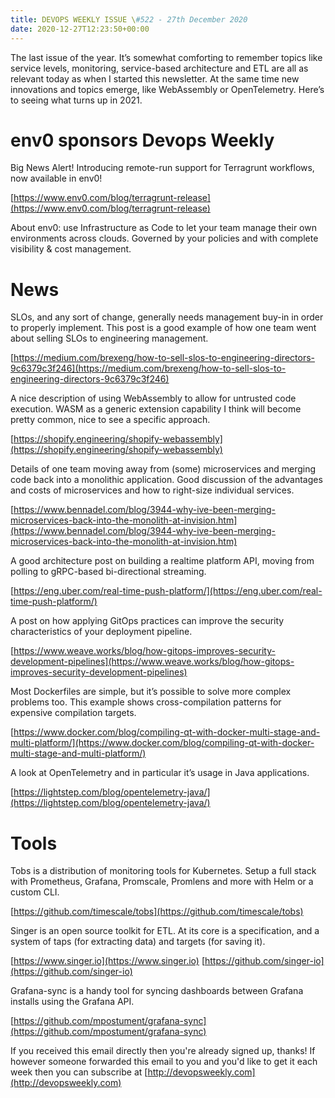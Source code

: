 ```yaml
---
title: DEVOPS WEEKLY ISSUE \#522 - 27th December 2020 
date: 2020-12-27T12:23:50+00:00
---
```


The last issue of the year. It’s somewhat comforting to remember topics like service levels, monitoring, service-based architecture and ETL are all as relevant today as when I started this newsletter. At the same time new innovations and topics emerge, like WebAssembly or OpenTelemetry. Here’s to seeing what turns up in 2021.


env0 sponsors Devops Weekly
=======================

Big News Alert! Introducing remote-run support for Terragrunt workflows, now available in env0!

[https://www.env0.com/blog/terragrunt-release](https://www.env0.com/blog/terragrunt-release)

About env0: use Infrastructure as Code to let your team manage their own environments across clouds. Governed by your policies and with complete visibility & cost management.


News
====

SLOs, and any sort of change, generally needs management buy-in in order to properly implement. This post is a good example of how one team went about selling SLOs to engineering management.

[https://medium.com/brexeng/how-to-sell-slos-to-engineering-directors-9c6379c3f246](https://medium.com/brexeng/how-to-sell-slos-to-engineering-directors-9c6379c3f246)


A nice description of using WebAssembly to allow for untrusted code execution. WASM as a generic extension capability I think will become pretty common, nice to see a specific approach.

[https://shopify.engineering/shopify-webassembly](https://shopify.engineering/shopify-webassembly)


Details of one team moving away from (some) microservices and merging code back into a monolithic application. Good discussion of the advantages and costs of microservices and how to right-size individual services.

[https://www.bennadel.com/blog/3944-why-ive-been-merging-microservices-back-into-the-monolith-at-invision.htm](https://www.bennadel.com/blog/3944-why-ive-been-merging-microservices-back-into-the-monolith-at-invision.htm)


A good architecture post on building a realtime platform API, moving from polling to gRPC-based bi-directional streaming.

[https://eng.uber.com/real-time-push-platform/](https://eng.uber.com/real-time-push-platform/)


A post on how applying GitOps practices can improve the security characteristics of your deployment pipeline.

[https://www.weave.works/blog/how-gitops-improves-security-development-pipelines](https://www.weave.works/blog/how-gitops-improves-security-development-pipelines)


Most Dockerfiles are simple, but it’s possible to solve more complex problems too. This example shows cross-compilation patterns for expensive compilation targets.

[https://www.docker.com/blog/compiling-qt-with-docker-multi-stage-and-multi-platform/](https://www.docker.com/blog/compiling-qt-with-docker-multi-stage-and-multi-platform/)


A look at OpenTelemetry and in particular it’s usage in Java applications.

[https://lightstep.com/blog/opentelemetry-java/](https://lightstep.com/blog/opentelemetry-java/)


Tools
=====

Tobs is a distribution of monitoring tools for Kubernetes. Setup a full stack with Prometheus, Grafana, Promscale, Promlens and more with Helm or a custom CLI.

[https://github.com/timescale/tobs](https://github.com/timescale/tobs)


Singer is an open source toolkit for ETL. At its core is a specification, and a system of taps (for extracting data) and targets (for saving it).

[https://www.singer.io](https://www.singer.io)
[https://github.com/singer-io](https://github.com/singer-io)


Grafana-sync is a handy tool for syncing dashboards between Grafana installs using the Grafana API.

[https://github.com/mpostument/grafana-sync](https://github.com/mpostument/grafana-sync)


If you received this email directly then you're already signed up, thanks! If however someone forwarded this email to you and you'd like to get it each week then you can subscribe at [http://devopsweekly.com](http://devopsweekly.com)


